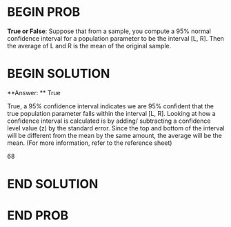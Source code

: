# BEGIN PROB

**True or False**: Suppose that from a sample, you compute a 95% normal confidence interval for a population parameter to be the interval [L, R]. Then the average of L and R is the mean of the original sample.

# BEGIN SOLUTION

**Answer: ** True

True, a 95% confidence interval indicates we are 95% confident that the true population
parameter falls within the interval [L, R]. Looking at how a confidence interval is calculated is by adding/
subtracting a confidence level value (z) by the standard error. Since the top and bottom of the interval
will be different from the mean by the same amount, the average will be the mean. (For more information, refer to the reference sheet)

<average>68</average>
# END SOLUTION


# END PROB
